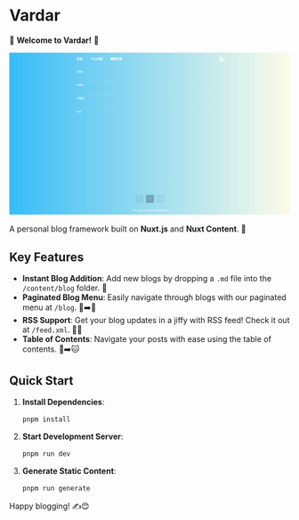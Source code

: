 # Vardar

🎉 **Welcome to Vardar!** 🎉

![screenshot of Vardar](./screenshot.png)

A personal blog framework built on **Nuxt.js** and **Nuxt Content**. 🚀

## Key Features

- **Instant Blog Addition**: Add new blogs by dropping a `.md` file into the `/content/blog` folder. 🥧
- **Paginated Blog Menu**: Easily navigate through blogs with our paginated menu at `/blog`. 📄➡️📄
- **RSS Support**: Get your blog updates in a jiffy with RSS feed! Check it out at `/feed.xml`. 📡✨
- **Table of Contents**: Navigate your posts with ease using the table of contents. 📑➡️🐱

## Quick Start

1. **Install Dependencies**:
   ```bash
   pnpm install
   ```

2. **Start Development Server**:
   ```bash
   pnpm run dev
   ```

3. **Generate Static Content**:
   ```bash
   pnpm run generate
   ```

Happy blogging! ✍️😊
